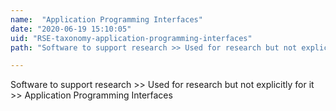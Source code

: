 ```yaml
---
name:  "Application Programming Interfaces"
date: "2020-06-19 15:10:05"
uid: "RSE-taxonomy-application-programming-interfaces"
path: "Software to support research >> Used for research but not explicitly for it >> Application Programming Interfaces"

---
```


Software to support research >> Used for research but not explicitly for it >> Application Programming Interfaces